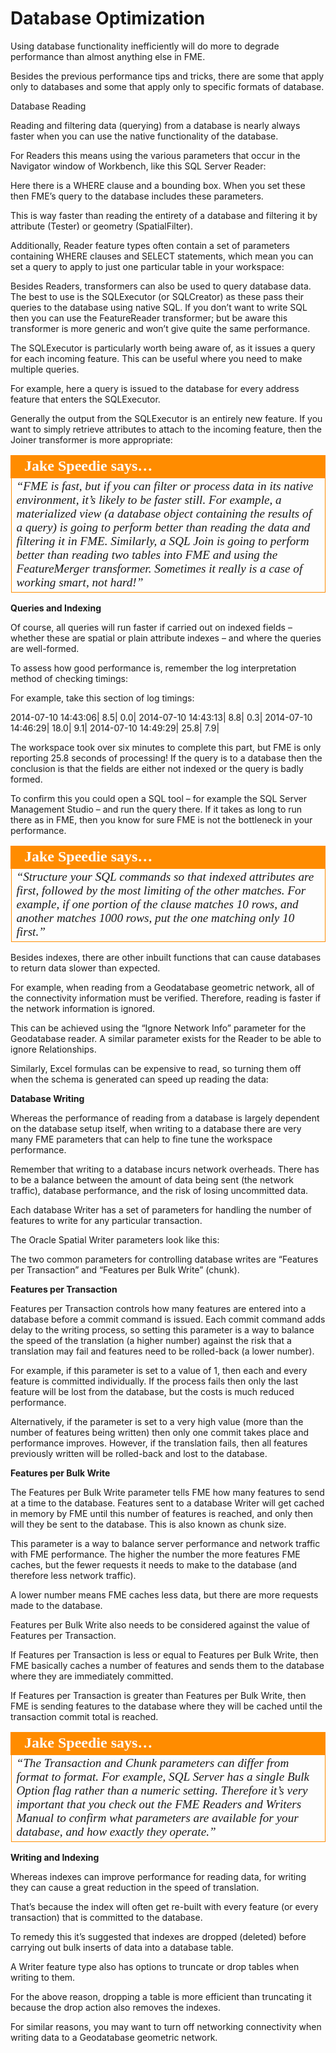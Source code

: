 # Database Optimization

Using database functionality inefficiently will do more to degrade performance than almost anything else in FME.

Besides the previous performance tips and tricks, there are some that apply only to databases and some that apply only to specific formats of database.

Database Reading

Reading and filtering data (querying) from a database is nearly always faster when you can use the native functionality of the database.

For Readers this means using the various parameters that occur in the Navigator window of Workbench, like this SQL Server Reader:

Here there is a WHERE clause and a bounding box. When you set these then FME’s query to the database includes these parameters.

This is way faster than reading the entirety of a database and filtering it by attribute (Tester) or geometry (SpatialFilter).

Additionally, Reader feature types often contain a set of parameters containing WHERE clauses and SELECT statements, which mean you can set a query to apply to just one particular table in your workspace:

Besides Readers, transformers can also be used to query database data. The best to use is the SQLExecutor (or SQLCreator) as these pass their queries to the database using native SQL. If you don’t want to write SQL then you can use the FeatureReader transformer; but be aware this transformer is more generic and won’t give quite the same performance.

The SQLExecutor is particularly worth being aware of, as it issues a query for each incoming feature. This can be useful where you need to make multiple queries.

For example, here a query is issued to the database for every address feature that enters the SQLExecutor.

Generally the output from the SQLExecutor is an entirely new feature. If you want to simply retrieve attributes to attach to the incoming feature, then the Joiner transformer is more appropriate:

<table style="border-spacing: 0px">
<tr>
<td style="vertical-align:middle;background-color:darkorange;border: 2px solid darkorange">
<i class="fa fa-quote-left fa-lg fa-pull-left fa-fw" style="color:white;padding-right: 12px;vertical-align:text-top"></i>
<span style="color:white;font-size:x-large;font-weight: bold;font-family:serif">Jake Speedie says…</span>
</td>
</tr>

<tr>
<td style="border: 1px solid darkorange">
<span style="font-family:serif; font-style:italic; font-size:larger">
“FME is fast, but if you can filter or process data in its native
environment, it’s likely to be faster still.
For example, a materialized view (a database object containing the results of a query) is
going to perform better than reading the data and filtering it in FME. Similarly, a SQL
Join is going to perform better than reading two tables into FME and using the
FeatureMerger transformer.
Sometimes it really is a case of working smart, not hard!”
</span>
</td>
</tr>
</table>

**Queries and Indexing**

Of course, all queries will run faster if carried out on indexed fields – whether these are spatial or plain attribute indexes – and where the queries are well-formed.

To assess how good performance is, remember the log interpretation method of checking timings:

For example, take this section of log timings:

2014-07-10 14:43:06| 8.5| 0.0|
2014-07-10 14:43:13| 8.8| 0.3|
2014-07-10 14:46:29| 18.0| 9.1|
2014-07-10 14:49:29| 25.8| 7.9|

The workspace took over six minutes to complete this part, but FME is only reporting 25.8 seconds of processing! If the query is to a database then the conclusion is that the fields are either not indexed or the query is badly formed.

To confirm this you could open a SQL tool – for example the SQL Server Management Studio – and run the query there. If it takes as long to run there as in FME, then you know for sure FME is not the bottleneck in your performance.

<table style="border-spacing: 0px">
<tr>
<td style="vertical-align:middle;background-color:darkorange;border: 2px solid darkorange">
<i class="fa fa-quote-left fa-lg fa-pull-left fa-fw" style="color:white;padding-right: 12px;vertical-align:text-top"></i>
<span style="color:white;font-size:x-large;font-weight: bold;font-family:serif">Jake Speedie says…</span>
</td>
</tr>

<tr>
<td style="border: 1px solid darkorange">
<span style="font-family:serif; font-style:italic; font-size:larger">
“Structure your SQL commands so that indexed attributes are first,
followed by the most limiting of the other matches. For example, if one
portion of the clause matches 10 rows, and another matches 1000 rows,
put the one matching only 10 first.”
</span>
</td>
</tr>
</table>

Besides indexes, there are other inbuilt functions that can cause databases to return data slower than expected.

For example, when reading from a Geodatabase geometric network, all of the connectivity information must be verified. Therefore, reading is faster if the network information is ignored.

This can be achieved using the “Ignore Network Info” parameter for the Geodatabase reader. A similar parameter exists for the Reader to be able to ignore Relationships.

Similarly, Excel formulas can be expensive to read, so turning them off when the schema is generated can speed up reading the data:

**Database Writing**

Whereas the performance of reading from a database is largely dependent on the database setup itself, when writing to a database there are very many FME parameters that can help to fine tune the workspace performance.

Remember that writing to a database incurs network overheads. There has to be a balance between the amount of data being sent (the network traffic), database performance, and the risk of losing uncommitted data.

Each database Writer has a set of parameters for handling the number of features to write for any particular transaction.

The Oracle Spatial Writer parameters look like this:

The two common parameters for controlling database writes are  “Features per Transaction” and “Features per Bulk Write” (chunk).

**Features per Transaction**

Features per Transaction controls how many features are entered into a database before a commit command is issued. Each commit command adds delay to the writing process, so setting this parameter is a way to balance the speed of the translation (a higher number) against the risk that a translation may fail and features need to be rolled-back (a lower number).

For example, if this parameter is set to a value of 1, then each and every feature is committed individually. If the process fails then only the last feature will be lost from the database, but the costs is much reduced performance.

Alternatively, if the parameter is set to a very high value (more than the number of features being written) then only one commit takes place and performance improves. However, if the translation fails, then all features previously written will be rolled-back and lost to the database.

**Features per Bulk Write**

The Features per Bulk Write parameter tells FME how many features to send at a time to the database. Features sent to a database Writer will get cached in memory by FME until this number of features is reached, and only then will they be sent to the database. This is also known as chunk size.

This parameter is a way to balance server performance and network traffic with FME performance. The higher the number the more features FME caches, but the fewer requests it needs to make to the database (and therefore less network traffic).

A lower number means FME caches less data, but there are more requests made to the database.

Features per Bulk Write also needs to be considered against the value of Features per Transaction.

If Features per Transaction is less or equal to Features per Bulk Write, then FME basically caches a number of features and sends them to the database where they are immediately committed.

If Features per Transaction is greater than Features per Bulk Write, then FME is sending features to the database where they will be cached until the transaction commit total is reached.

 <table style="border-spacing: 0px">
<tr>
<td style="vertical-align:middle;background-color:darkorange;border: 2px solid darkorange">
<i class="fa fa-quote-left fa-lg fa-pull-left fa-fw" style="color:white;padding-right: 12px;vertical-align:text-top"></i>
<span style="color:white;font-size:x-large;font-weight: bold;font-family:serif">Jake Speedie says…</span>
</td>
</tr>

<tr>
<td style="border: 1px solid darkorange">
<span style="font-family:serif; font-style:italic; font-size:larger">
“The Transaction and Chunk parameters can differ from format to
format. For example, SQL Server has a single Bulk Option flag rather
than a numeric setting.
Therefore it’s very important that you check out the FME Readers and Writers Manual to
confirm what parameters are available for your database, and how exactly they
operate.”
</span>
</td>
</tr>
</table>

**Writing and Indexing**

Whereas indexes can improve performance for reading data, for writing they can cause a great reduction in the speed of translation.

That’s because the index will often get re-built with every feature (or every transaction) that is committed to the database.

To remedy this it’s suggested that indexes are dropped (deleted) before carrying out bulk inserts of data into a database table.

A Writer feature type also has options to truncate or drop tables when writing to them.

For the above reason, dropping a table is more efficient than truncating it because the drop action also removes the indexes.

For similar reasons, you may want to turn off networking connectivity when writing data to a Geodatabase geometric network.

